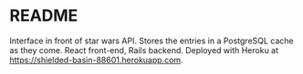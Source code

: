 # README

Interface in front of star wars API. Stores the entries in a PostgreSQL cache as they come. React front-end, Rails backend. Deployed with Heroku at https://shielded-basin-88601.herokuapp.com.
